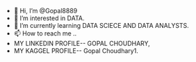 - 👋 Hi, I’m @Gopal8889
- 👀 I’m interested in DATA.
- 🌱 I’m currently learning DATA SCIECE AND DATA ANALYSTS.
- 📫 How to reach me ..
- MY LINKEDIN PROFILE-- GOPAL CHOUDHARY,
- MY KAGGEL PROFILE-- Gopal Choudhary1.
<!---
Gopal8889/Gopal8889 is a ✨ special ✨ repository because its `README.md` (this file) appears on your GitHub profile.
You can click the Preview link to take a look at your changes.
--->
